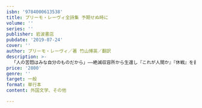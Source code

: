 ```yaml
---
isbn: '9784000613538'
title: プリーモ・レーヴィ全詩集 予期せぬ時に
volume: ''
series: ''
publisher: 岩波書店
pubdate: '2019-07-24'
cover: ''
author: プリーモ・レーヴィ／著 竹山博英／翻訳
description: >-
  「人の苦悶はみな自分のものだから」――絶滅収容所から生還し『これが人間か』『休戦』を書いた作家は、生前1冊の詩集を遺した。予期せぬ時に訪れる詩の衝動。アイヒマンに語りかけ、広島の少女のことを想い、生き残ることの罪悪感を抱えながら、世界に溢れる苦しみに心寄せうたう。レーヴィ生誕百年に贈る、存在を揺さぶる94篇。
price: '2800'
genre: ''
target: 一般
format: 単行本
content: 外国文学、その他

---
```

